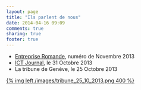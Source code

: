 ```yaml
---
layout: page
title: "Ils parlent de nous"
date: 2014-04-16 09:09
comments: true
sharing: true
footer: true
---
```


- [Entreprise Romande](/media/PointfortCodeInformatique.pdf), numéro de Novembre 2013
- [ICT Journal](http://www.ictjournal.ch/News/2013/10/31/Un-atelier-de-programmation-pour-les-enfants.aspx), le 31 Octobre 2013
- La tribune de Genève, le 25 Octobre 2013

[{% img left /images/tribune_25_10_2013.png  400 %}](/images/tribune_25_10_2013.png)